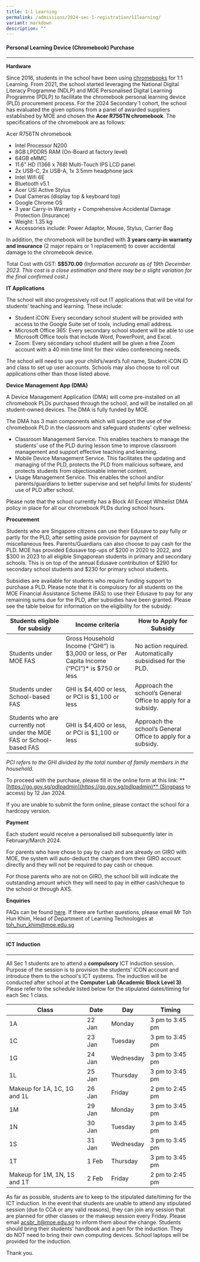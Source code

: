 ```yaml
---
title: 1:1 Learning
permalink: /admissions/2024-sec-1-registration/11learning/
variant: markdown
description: ""
---
```

#### **Personal Learning Device (Chromebook) Purchase** #####
----------------------------------------------------

**Hardware**

Since 2016, students in the school have been using [chromebooks](https://www.google.com/chromebook/) for 1:1 Learning. From 2021, the school started leveraging the National Digital Literacy Programme (NDLP) and MOE Personalised Digital Learning Programme (PDLP) to facilitate the chromebook personal learning device (PLD) procurement process. For the 2024 Secondary 1 cohort, the school has evaluated the given options from a panel of awarded suppliers established by MOE and chosen the **Acer R756TN chromebook**. The specifications of the chromebook are as follows:

Acer R756TN chromebook
* Intel Processor N200 
* 8GB LPDDR5 RAM (On-Board at factory level)
* 64GB eMMC
* 11.6" HD (1366 x 768) Multi-Touch IPS LCD panel		
* 2x USB-C, 2x USB-A, 1x 3.5mm headphone jack
* Intel Wifi 6E
* Bluetooth v5.1
* Acer USI Active Stylus
* Dual Cameras (display top & keyboard top)
* Google Chrome OS
* 3 year Carry-in Warranty + Comprehensive Accidental Damage Protection (Insurance)
* Weight: 1.35 kg
* Accessories include: Power Adaptor, Mouse, Stylus, Carrier Bag
    

In addition, the chromebook will be bundled with **3 years carry-in warranty and insurance** (2 major repairs or 1 replacement) to cover accidental damage to the chromebook device.

Total Cost with GST: **S$570.00**
*(Information accurate as of 19th December 2023. This cost is a close estimation and there may be a slight variation for the final confirmed cost.)*

**IT Applications**

The school will also progressively roll out IT applications that will be vital for students’ teaching and learning. These include: 
* Student iCON: Every secondary school student will be provided with access to the Google Suite set of tools, including email address.
*	Microsoft Office 365: Every secondary school student will be able to use Microsoft Office tools that include Word, PowerPoint, and Excel. 
*	Zoom: Every secondary school student will be given a free Zoom account with a 40 min time limit for their video conferencing needs.  

The school will need to use your child’s/ward’s full name, Student iCON ID and class to set up user accounts. Schools may also choose to roll out applications other than those listed above.

**Device Management App (DMA)**

A Device Management Application (DMA) will come pre-installed on all chromebook PLDs purchased through the school, and will be installed on all student-owned devices. The DMA is fully funded by MOE.

The DMA has 3 main components which will support the use of the chromebook PLD in the classroom and safeguard students’ cyber wellness:
*  Classroom Management Service. This enables teachers to manage the students’ use of the PLD during lesson time to improve classroom management and support effective teaching and learning.
*  Mobile Device Management Service. This facilitates the updating and managing of the PLD, protects the PLD from malicious software, and protects students from objectionable internet content.
*  Usage Management Service. This enables the school and/or parents/guardians to better supervise and set helpful limits for students’ use of PLD after school.

Please note that the school currently has a Block All Except Whitelist DMA policy in place for all our chromebook PLDs during school hours.

**Procurement**

Students who are Singapore citizens can use their Edusave to pay fully or partly for the PLD, after setting aside provision for payment of miscellaneous fees. Parents/Guardians can also choose to pay cash for the PLD. MOE has provided Edusave top-ups of $200 in 2020 to 2022, and $300 in 2023 to all eligible Singaporean students in primary and secondary schools. This is on top of the annual Edusave contribution of $290 for secondary school students and $230 for primary school students.

Subsidies are available for students who require funding support to purchase a PLD. Please note that it is compulsory for all students on the MOE Financial Assistance Scheme (FAS) to use their Edusave to pay for any remaining sums due for the PLD, after subsidies have been granted. Please see the table below for information on the eligibility for the subsidy:



| Students eligible for subsidy | Income criteria | How to Apply for Subsidy |
| -------- | -------- | -------- |
| Students under MOE FAS | Gross Household Income (“GHI”) is $3,000 or less, or Per Capita Income (“PCI”)* is $750 or less | No action required. Automatically subsidised for the PLD.    |
| Students under School-based FAS | GHI is $4,400 or less, or PCI is $1,100 or less | Approach the school’s General Office to apply for a subsidy. |
 | Students who are currently not under the MOE FAS or School-based FAS | GHI is $4,400 or less, or PCI is $1,100 or less | Approach the school’s General Office to apply for a subsidy. |

*PCI refers to the GHI divided by the total number of family members in the household.*




To proceed with the purchase, please fill in the online form at this link: **[https://go.gov.sg/pdlpadmin](https://go.gov.sg/pdlpadmin)** (Singpass to access) by 12 Jan 2024.

If you are unable to submit the form online, please contact the school for a hardcopy version.


**Payment**

Each student would receive a personalised bill subsequently later in February/March 2024.

For parents who have chose to pay by cash and are already on GIRO with MOE, the system will auto-deduct the charges from their GIRO account directly and they will not be required to pay cash or cheque.

For those parents who are not on GIRO, the school bill will indicate the outstanding amount which they will need to pay in either cash/cheque to the school or through AXS.

**Enquiries**

FAQs can be found [here](https://go.gov.sg/acsbr-chromebook-faq). If there are further questions, please email Mr Toh Hun Khim, Head of Department of Learning Technologies at [toh_hun_khim@moe.edu.sg](mailto:toh_hun_khim@moe.edu.sg)

--------------------------------------------------------------------------------------------------------------------------------------

#### **ICT Induction** ####

--------------------------------------------------------------------------------------------------------------------------------------

All Sec 1 students are to attend a **compulsory** ICT induction session. Purpose of the session is to provision the students' ICON account and introduce them to the school's ICT systems. The induction will be conducted after school at the **Computer Lab (Academic Block Level 3)**. Please refer to the schedule listed below for the stipulated dates/timing for each Sec 1 class.


| Class | Date | Day | Timing |
| -------- | -------- | -------- | -------- |
| 1A     | 22 Jan     | Monday     | 3 pm to 3:45 pm |
| 1C     | 23 Jan     | Tuesday     | 3 pm to 3:45 pm |
| 1G     | 24 Jan     | Wednesday     | 3 pm to 3:45 pm |
| 1L     | 25 Jan     | Thursday     | 3 pm to 3:45 pm |
| Makeup for 1A, 1C, 1G and 1L     | 26 Jan     | Friday     | 2 pm to 2:45 pm |
| 1M     | 29 Jan     | Monday     | 3 pm to 3:45 pm |
| 1N     | 30 Jan     | Tuesday     | 3 pm to 3:45 pm |
| 1S     | 31 Jan     | Wednesday    | 3 pm to 3:45 pm |
| 1T     | 1 Feb     | Thursday     | 3 pm to 3:45 pm |
| Makeup for 1M, 1N, 1S and 1T     | 2 Feb     | Friday     | 2 pm to 2:45 pm |

As far as possible, students are to keep to the stipulated date/timing for the ICT induction. In the event that students are unable to attend any stipulated session (due to CCA or any valid reasons), they can join any session that are planned for other classes or the makeup session every Friday. Please email [acsbr_it@moe.edu.sg](mailto:acsbr_it@moe.edu.sg) to inform them about the change. Students should bring their students' handbook and a pen for the induction. They do NOT need to bring their own computing devices. School laptops will be provided for the induction. 

Thank you.